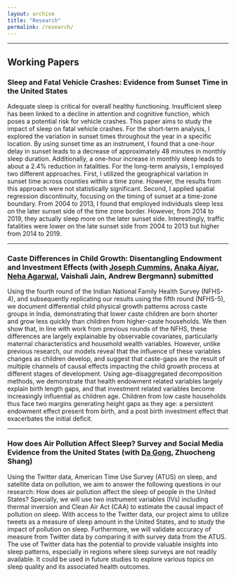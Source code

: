 ```yaml
---
layout: archive
title: "Research"
permalink: /research/
---
```


**** 

## Working Papers
### Sleep and Fatal Vehicle Crashes: Evidence from Sunset Time in the United States
Adequate sleep is critical for overall healthy functioning. Insufficient sleep has been linked to a decline in attention and cognitive function, which poses a potential risk for vehicle crashes. This paper aims to study the impact of sleep on fatal vehicle crashes. For the short-term analysis, I explored the variation in sunset times throughout the year in a specific location. By using sunset time as an instrument, I found that a one-hour delay in sunset leads to a decrease of approximately 48 minutes in monthly sleep duration. Additionally, a one-hour increase in monthly sleep leads to about a 2.4% reduction in fatalities. For the long-term analysis, I employed two different approaches. First, I utilized the geographical variation in sunset time across counties within a time zone. However, the results from this approach were not statistically significant. Second, I applied spatial regression discontinuity, focusing on the timing of sunset at a time-zone boundary. From 2004 to 2013, I found that employed individuals sleep less on the later sunset side of the time zone border. However, from 2014 to 2019, they actually sleep more on the later sunset side. Interestingly, traffic fatalities were lower on the late sunset side from 2004 to 2013 but higher from 2014 to 2019. 

**** 

### Caste Differences in Child Growth: Disentangling Endowment and Investment Effects (with [Joseph Cummins](https://www.josephrcummins.com/), [Anaka Aiyar](http://www.anaka-aiyar.com/), [Neha Agarwal](https://sites.google.com/site/agarwalnehaecon/home), Vaishali Jain, Andrew Bergmann) submitted

Using the fourth round of the Indian National Family Health Survey (NFHS- 4), and subsequently replicating our results using the fifth round (NFHS-5), we document differential child physical growth patterns across caste groups in India, demonstrating that lower caste children are born shorter and grow less quickly than children from higher-caste households. We then show that, in line with work from previous rounds of the NFHS, these differences are largely explainable by observable covariates, particularly maternal characteristics and household wealth variables. However, unlike previous research, our models reveal that the influence of these variables changes as children develop, and suggest that caste-gaps are the result of multiple channels of causal effects impacting the child growth process at different stages of development. Using age-disaggregated decomposition methods, we demonstrate that health endowment related variables largely explain birth length gaps, and that investment related variables become increasingly influential as children age. Children from low caste households thus face two margins generating height gaps as they age: a persistent endowment effect present from birth, and a post birth investment effect that exacerbates the initial deficit.

****

### How does Air Pollution Affect Sleep? Survey and Social Media Evidence from the United States (with [Da Gong](https://dadasmash.github.io/dagong.github.io//), Zhuocheng Shang)

Using the Twitter data, American Time Use Survey (ATUS) on sleep, and satellite data on pollution, we aim to answer the following questions in our research: How does air pollution affect the sleep of people in the United States? Specially, we will use two instrument variables (IVs) including thermal inversion and Clean Air Act (CAA) to estimate the causal impact of pollution on sleep. With access to the Twitter data, our project aims to utilize tweets as a measure of sleep amount in the United States, and to study the impact of pollution on sleep. Furthermore, we will validate accuracy of measure from Twitter data by comparing it with survey data from the ATUS. The use of Twitter data has the potential to provide valuable insights into sleep patterns, especially in regions where sleep surveys are not readily available. It could be used in future studies to explore various topics on sleep quality and its associated health outcomes.